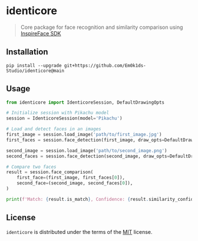 # identicore
> Core package for face recognition and similarity comparison using [InspireFace SDK](https://github.com/HyperInspire/InspireFace)

## Installation
```shell
pip install --upgrade git+https://github.com/Em0k1ds-Studio/identicore@main
```

## Usage
```python
from identicore import IdenticoreSession, DefaultDrawingOpts

# Initialize session with Pikachu model
session = IdenticoreSession(model='Pikachu')

# Load and detect faces in an images
first_image = session.load_image('path/to/first_image.jpg')
first_faces = session.face_detection(first_image, draw_opts=DefaultDrawingOpts, for_identification=True)

second_image = session.load_image('path/to/second_image.png')
second_faces = session.face_detection(second_image, draw_opts=DefaultDrawingOpts, for_identification=True)

# Compare two faces
result = session.face_comparison(
    first_face=(first_image, first_faces[0]),
    second_face=(second_image, second_faces[0]),
)

print(f'Match: {result.is_match}, Confidence: {result.similarity_confidence}')
```

## License
`identicore` is distributed under the terms of the [MIT](https://spdx.org/licenses/MIT.html) license.
